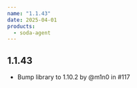 ```yaml
---
name: "1.1.43"
date: 2025-04-01
products:
  - soda-agent
---
```

## 1.1.43

* Bump library to 1.10.2 by @m1n0 in #117